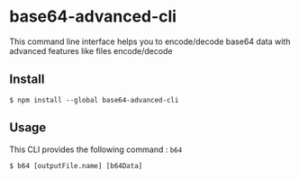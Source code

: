 # base64-advanced-cli
This command line interface helps you to encode/decode base64 data with advanced features like files encode/decode

## Install

```
$ npm install --global base64-advanced-cli
```


## Usage

This CLI provides the following command : `b64`

```
$ b64 [outputFile.name] [b64Data]
```
